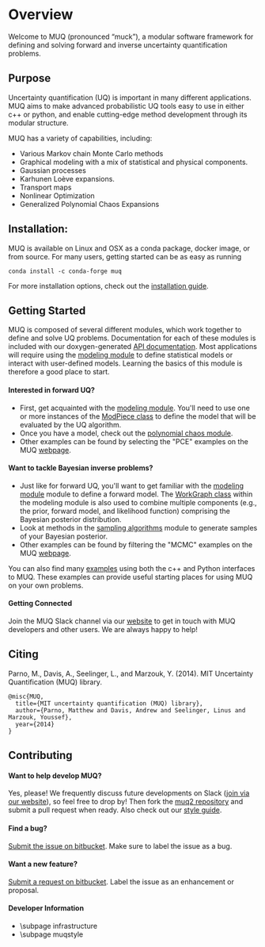 # Overview

Welcome to MUQ (pronounced “muck”), a modular software framework for defining and solving forward and inverse uncertainty quantification problems.

## Purpose

Uncertainty quantification (UQ) is important in many different applications.
MUQ aims to make advanced probabilistic UQ tools easy to use in either c++ or python,
and enable cutting-edge method development through its modular structure.

MUQ has a variety of capabilities, including:

*  Various Markov chain Monte Carlo methods
*  Graphical modeling with a mix of statistical and physical components.
*  Gaussian processes
*  Karhunen Loève expansions.
*  Transport maps
*  Nonlinear Optimization
*  Generalized Polynomial Chaos Expansions

## Installation:

MUQ is available on Linux and OSX as a conda package, docker image, or from source. For many users, getting started can be as easy as running

```
conda install -c conda-forge muq
```

For more installation options, check out the [installation guide](https://mituq.bitbucket.io/source/_site/latest/muqinstall.html).

## Getting Started

MUQ is composed of several different modules, which work together to define and solve UQ problems.  Documentation for each of these modules is included with our doxygen-generated [API documentation](https://mituq.bitbucket.io/source/_site/latest/index.html).   Most applications will require using the [modeling module](https://mituq.bitbucket.io/source/_site/latest/group__modeling.html) to define statistical models or interact with user-defined models.  Learning the basics of this module is therefore a good place to start.

#### Interested in forward UQ?

- First, get acquainted with the [modeling module](https://mituq.bitbucket.io/source/_site/latest/group__modeling.html).  You'll need to use one or more instances of the [ModPiece class](https://mituq.bitbucket.io/source/_site/latest/classmuq_1_1Modeling_1_1ModPiece.html) to define the model that will be evaluated by the UQ algorithm.
- Once you have a model, check out the [polynomial chaos module](https://mituq.bitbucket.io/source/_site/latest/group__polychaos.html).
- Other examples can be found by selecting the "PCE" examples on the MUQ [webpage](https://mituq.bitbucket.io/source/_site/examples.html).

#### Want to tackle Bayesian inverse problems?

- Just like for forward UQ, you'll want to get familiar with the [modeling module](https://mituq.bitbucket.io/source/_site/latest/group__modeling.html) module to define a forward model.  The [WorkGraph class](https://mituq.bitbucket.io/source/_site/latest/classmuq_1_1Modeling_1_1WorkGraph.html) within the modeling module is also used to combine multiple components (e.g., the prior, forward model, and likelihood function) comprising the Bayesian posterior distribution.
- Look at methods in the [sampling algorithms](https://mituq.bitbucket.io/source/_site/latest/group__sampling.html) module to generate samples of your Bayesian posterior.
- Other examples can be found by filtering the "MCMC" examples on the MUQ [webpage](https://mituq.bitbucket.io/source/_site/examples.html).

You can also find many [examples](https://mituq.bitbucket.io/source/_site/examples.html) using both the c++ and Python interfaces to MUQ.  These examples can provide useful starting places for using MUQ on your own problems.

#### Getting Connected

Join the MUQ Slack channel via our [website](http://muq.mit.edu/) to get in touch with MUQ developers and other users. We are always happy to help!

## Citing

Parno, M., Davis, A., Seelinger, L., and Marzouk, Y. (2014). MIT Uncertainty Quantification (MUQ) library.

<div><pre><code class="language-plaintext">@misc{MUQ,
  title={MIT uncertainty quantification (MUQ) library},
  author={Parno, Matthew and Davis, Andrew and Seelinger, Linus and Marzouk, Youssef},
  year={2014}
}</code></pre></div>

## Contributing

#### Want to help develop MUQ?

Yes, please! We frequently discuss future developments on Slack ([join via our website](http://muq.mit.edu/)), so feel free to drop by!
Then fork the [muq2 repository](https://bitbucket.org/mituq/muq2/src/master/) and submit a pull request when ready.
Also check out our [style guide](https://mituq.bitbucket.io/source/_site/latest/muqstyle.html).

#### Find a bug?

[Submit the issue on bitbucket](https://bitbucket.org/mituq/muq2/issues/new).  Make sure to label the issue as a bug.

#### Want a new feature?

[Submit a request on bitbucket](https://bitbucket.org/mituq/muq2/issues/new).  Label the issue as an enhancement or proposal.


#### Developer Information
- \subpage infrastructure
- \subpage muqstyle
